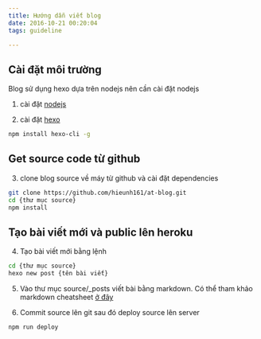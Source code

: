 ```yaml
---
title: Hướng dẫn viết blog
date: 2016-10-21 00:20:04
tags: guideline

---
```


## Cài đặt môi trường

Blog sử dụng hexo dựa trên nodejs nên cần cài đặt nodejs
1. cài đặt [nodejs](https://nodejs.org/en/)

2. cài đặt [hexo](https://hexo.io)

```bash
npm install hexo-cli -g
```

## Get source code từ github

3. clone blog source về máy từ github và cài đặt dependencies

```bash
git clone https://github.com/hieunh161/at-blog.git
cd {thư mục source}
npm install
```

## Tạo bài viết mới và public lên heroku

4. Tạo bài viết mới bằng lệnh

```bash
cd {thư mục source}
hexo new post {tên bài viết}
```

5. Vào thư mục source/_posts viết bài bằng markdown. 
Có thể tham khảo markdown cheatsheet [ở đây](https://github.com/adam-p/markdown-here/wiki/Markdown-Cheatsheet)

6. Commit source lên git sau đó deploy source lên server

```bash
npm run deploy
```